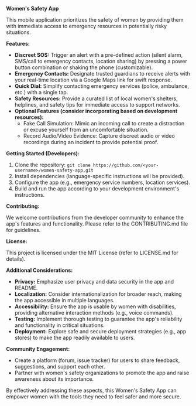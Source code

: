 **Women's Safety App**

This mobile application prioritizes the safety of women by providing them with immediate access to emergency resources in potentially risky situations.

**Features:**

- **Discreet SOS:** Trigger an alert with a pre-defined action (silent alarm, SMS/call to emergency contacts, location sharing) by pressing a power button combination or shaking the phone (customizable).
- **Emergency Contacts:** Designate trusted guardians to receive alerts with your real-time location via a Google Maps link for swift response.
- **Quick Dial:** Simplify contacting emergency services (police, ambulance, etc.) with a single tap.
- **Safety Resources:** Provide a curated list of local women's shelters, helplines, and safety tips for immediate access to support networks.
- **Optional Features (consider incorporating based on development resources):**
    - Fake Call Simulation: Mimic an incoming call to create a distraction or excuse yourself from an uncomfortable situation.
    - Record Audio/Video Evidence: Capture discreet audio or video recordings during an incident to provide potential proof.

**Getting Started (Developers):**

1. Clone the repository: `git clone https://github.com/<your-username>/women-safety-app.git`
2. Install dependencies (language-specific instructions will be provided).
3. Configure the app (e.g., emergency service numbers, location services).
4. Build and run the app according to your development environment's instructions.

**Contributing:**

We welcome contributions from the developer community to enhance the app's features and functionality. Please refer to the CONTRIBUTING.md file for guidelines.

**License:**

This project is licensed under the MIT License (refer to LICENSE.md for details).

**Additional Considerations:**

- **Privacy:** Emphasize user privacy and data security in the app and README.
- **Localization:** Consider internationalization for broader reach, making the app accessible in multiple languages.
- **Accessibility:** Ensure the app is usable by women with disabilities, providing alternative interaction methods (e.g., voice commands).
- **Testing:** Implement thorough testing to guarantee the app's reliability and functionality in critical situations.
- **Deployment:** Explore safe and secure deployment strategies (e.g., app stores) to make the app readily available to users.

**Community Engagement:**

- Create a platform (forum, issue tracker) for users to share feedback, suggestions, and support each other.
- Partner with women's safety organizations to promote the app and raise awareness about its importance.

By effectively addressing these aspects, this Women's Safety App can empower women with the tools they need to feel safer and more secure.
